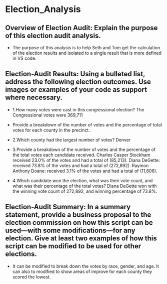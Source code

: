 # Election_Analysis
## Overview of Election Audit: Explain the purpose of this election audit analysis.
- The purpose of this analysis is to help Seth and Tom get the calculation of the election results and isolated to a single result that is more defined in VS code.

## Election-Audit Results: Using a bulleted list, address the following election outcomes. Use images or examples of your code as support where necessary.

- 1.How many votes were cast in this congressional election? 
The Congressional votes were 369,711


- Provide a breakdown of the number of votes and the percentage of total votes for each county in the precinct.
- 2.Which county had the largest number of votes? 
Denver


- 3.Provide a breakdown of the number of votes and the percentage of the total votes each candidate received.
Charles Casper Stockham received 23.0% of the votes and had a total of (85,213).
Diana DeGette: received 73.8% of the votes and had a total of (272,892).
Raymon Anthony Doane: received 3.1% of the votes and had a total of (11,606).


- 4.Which candidate won the election, what was their vote count, and what was their percentage of the total votes? 
Diana DeGette won with the winning vote count of 272,892, and winning percentage of 73.8%.


## Election-Audit Summary: In a summary statement, provide a business proposal to the election commission on how this script can be used—with some modifications—for any election. Give at least two examples of how this script can be modified to be used for other elections. 
- It can be modified to break down the votes by race, gender, and age. It can also to modified to show areas of improve for each county they scored the lowest.
